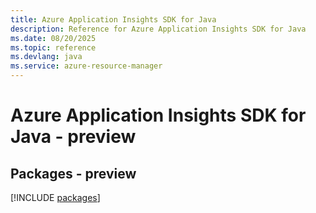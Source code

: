 ```yaml
---
title: Azure Application Insights SDK for Java
description: Reference for Azure Application Insights SDK for Java
ms.date: 08/20/2025
ms.topic: reference
ms.devlang: java
ms.service: azure-resource-manager
---
```

# Azure Application Insights SDK for Java - preview
## Packages - preview
[!INCLUDE [packages](application-insights-index.md)]